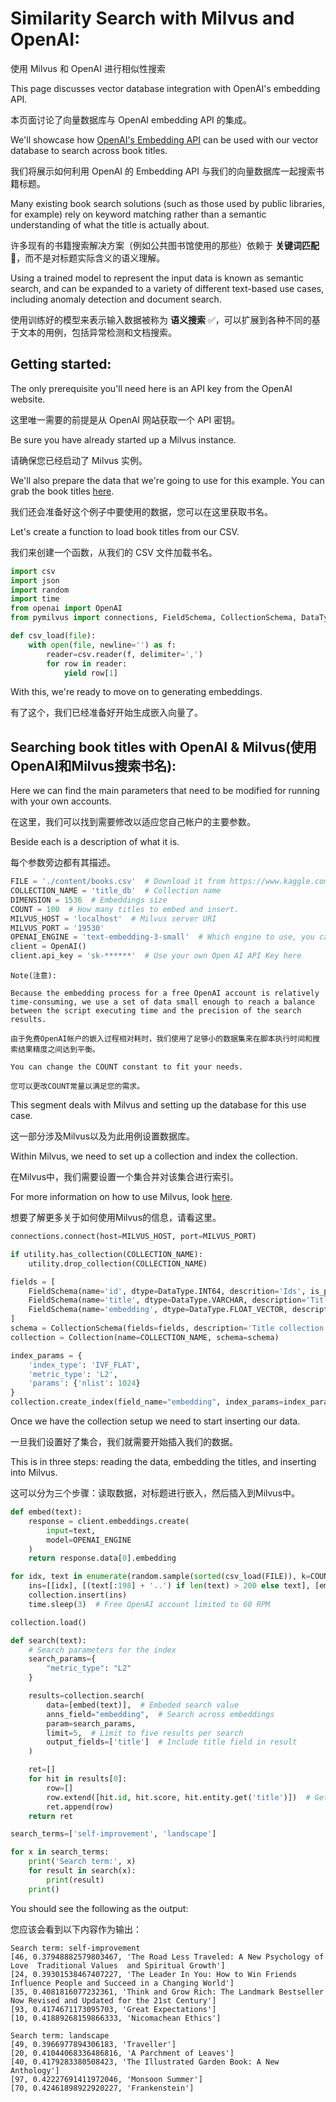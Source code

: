 # Similarity Search with Milvus and OpenAI:

使用 Milvus 和 OpenAI 进行相似性搜索<br>

This page discusses vector database integration with OpenAI's embedding API.<br>

本页面讨论了向量数据库与 OpenAI embedding API 的集成。<br>

We'll showcase how [OpenAI's Embedding API](https://platform.openai.com/docs/guides/embeddings) can be used with our vector database to search across book titles.<br>

我们将展示如何利用 OpenAI 的 Embedding API 与我们的向量数据库一起搜索书籍标题。<br>

Many existing book search solutions (such as those used by public libraries, for example) rely on keyword matching rather than a semantic understanding of what the title is actually about.<br>

许多现有的书籍搜索解决方案（例如公共图书馆使用的那些）依赖于 **关键词匹配** 🚨，而不是对标题实际含义的语义理解。<br>

Using a trained model to represent the input data is known as semantic search, and can be expanded to a variety of different text-based use cases, including anomaly detection and document search.<br>

使用训练好的模型来表示输入数据被称为 **语义搜索** ✅，可以扩展到各种不同的基于文本的用例，包括异常检测和文档搜索。<br>


## Getting started:

The only prerequisite you'll need here is an API key from the OpenAI website.<br>

这里唯一需要的前提是从 OpenAI 网站获取一个 API 密钥。<br>

Be sure you have already started up a Milvus instance.<br>

请确保您已经启动了 Milvus 实例。<br>

We'll also prepare the data that we're going to use for this example. You can grab the book titles [here](https://www.kaggle.com/datasets/jealousleopard/goodreadsbooks?resource=download).<br>

我们还会准备好这个例子中要使用的数据，您可以在这里获取书名。<br>

Let's create a function to load book titles from our CSV. <br>

我们来创建一个函数，从我们的 CSV 文件加载书名。<br>

```python
import csv
import json
import random
import time
from openai import OpenAI
from pymilvus import connections, FieldSchema, CollectionSchema, DataType, Collection, utility
```

```python
def csv_load(file):
    with open(file, newline='') as f:
        reader=csv.reader(f, delimiter=',')
        for row in reader:
            yield row[1]
```

With this, we're ready to move on to generating embeddings. <br>

有了这个，我们已经准备好开始生成嵌入向量了。<br>


## Searching book titles with OpenAI & Milvus(使用OpenAI和Milvus搜索书名):

Here we can find the main parameters that need to be modified for running with your own accounts.<br>

在这里，我们可以找到需要修改以适应您自己帐户的主要参数。<br>

Beside each is a description of what it is.<br>

每个参数旁边都有其描述。<br>

```python
FILE = './content/books.csv'  # Download it from https://www.kaggle.com/datasets/jealousleopard/goodreadsbooks and save it in the folder that holds your script.
COLLECTION_NAME = 'title_db'  # Collection name
DIMENSION = 1536  # Embeddings size
COUNT = 100  # How many titles to embed and insert.
MILVUS_HOST = 'localhost'  # Milvus server URI
MILVUS_PORT = '19530'
OPENAI_ENGINE = 'text-embedding-3-small'  # Which engine to use, you can change it into `text-embedding-3-large` or `text-embedding-ada-002`
client = OpenAI()
client.api_key = 'sk-******'  # Use your own Open AI API Key here
```

```log
Note(注意):

Because the embedding process for a free OpenAI account is relatively time-consuming, we use a set of data small enough to reach a balance between the script executing time and the precision of the search results.

由于免费OpenAI帐户的嵌入过程相对耗时，我们使用了足够小的数据集来在脚本执行时间和搜索结果精度之间达到平衡。

You can change the COUNT constant to fit your needs.

您可以更改COUNT常量以满足您的需求。
```

This segment deals with Milvus and setting up the database for this use case.<br>

这一部分涉及Milvus以及为此用例设置数据库。<br>

Within Milvus, we need to set up a collection and index the collection.<br>

在Milvus中，我们需要设置一个集合并对该集合进行索引。<br>

For more information on how to use Milvus, look [here](https://milvus.io/docs/quickstart.md).<br>

想要了解更多关于如何使用Milvus的信息，请看这里。<br>

```python
connections.connect(host=MILVUS_HOST, port=MILVUS_PORT)

if utility.has_collection(COLLECTION_NAME):
    utility.drop_collection(COLLECTION_NAME)

fields = [
    FieldSchema(name='id', dtype=DataType.INT64, descrition='Ids', is_primary=True, auto_id=False),
    FieldSchema(name='title', dtype=DataType.VARCHAR, description='Title texts', max_length=200),
    FieldSchema(name='embedding', dtype=DataType.FLOAT_VECTOR, description='Embedding vectors', dim=DIMENSION)
]
schema = CollectionSchema(fields=fields, description='Title collection')
collection = Collection(name=COLLECTION_NAME, schema=schema)

index_params = {
    'index_type': 'IVF_FLAT',
    'metric_type': 'L2',
    'params': {'nlist': 1024}
}
collection.create_index(field_name="embedding", index_params=index_params)
```

Once we have the collection setup we need to start inserting our data.<br>

一旦我们设置好了集合，我们就需要开始插入我们的数据。<br>

This is in three steps: reading the data, embedding the titles, and inserting into Milvus.<br>

这可以分为三个步骤：读取数据，对标题进行嵌入，然后插入到Milvus中。<br>

```python
def embed(text):
    response = client.embeddings.create(
        input=text,
        model=OPENAI_ENGINE
    )
    return response.data[0].embedding

for idx, text in enumerate(random.sample(sorted(csv_load(FILE)), k=COUNT)):  # Load COUNT amount of random values from dataset
    ins=[[idx], [(text[:198] + '..') if len(text) > 200 else text], [embed(text)]]  # Insert the title id, the title text, and the title embedding vector
    collection.insert(ins)
    time.sleep(3)  # Free OpenAI account limited to 60 RPM
```

```python
collection.load()

def search(text):
    # Search parameters for the index
    search_params={
        "metric_type": "L2"
    }

    results=collection.search(
        data=[embed(text)],  # Embeded search value
        anns_field="embedding",  # Search across embeddings
        param=search_params,
        limit=5,  # Limit to five results per search
        output_fields=['title']  # Include title field in result
    )

    ret=[]
    for hit in results[0]:
        row=[]
        row.extend([hit.id, hit.score, hit.entity.get('title')])  # Get the id, distance, and title for the results
        ret.append(row)
    return ret

search_terms=['self-improvement', 'landscape']

for x in search_terms:
    print('Search term:', x)
    for result in search(x):
        print(result)
    print()
```

You should see the following as the output:<br>

您应该会看到以下内容作为输出：<br>

```log
Search term: self-improvement
[46, 0.37948882579803467, 'The Road Less Traveled: A New Psychology of Love  Traditional Values  and Spiritual Growth']
[24, 0.39301538467407227, 'The Leader In You: How to Win Friends  Influence People and Succeed in a Changing World']
[35, 0.4081816077232361, 'Think and Grow Rich: The Landmark Bestseller Now Revised and Updated for the 21st Century']
[93, 0.4174671173095703, 'Great Expectations']
[10, 0.41889268159866333, 'Nicomachean Ethics']

Search term: landscape
[49, 0.3966977894306183, 'Traveller']
[20, 0.41044068336486816, 'A Parchment of Leaves']
[40, 0.4179283380508423, 'The Illustrated Garden Book: A New Anthology']
[97, 0.42227691411972046, 'Monsoon Summer']
[70, 0.42461898922920227, 'Frankenstein']
```